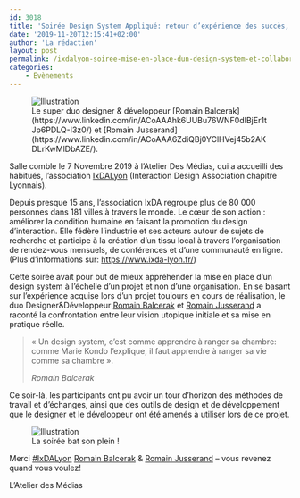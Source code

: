 ```yaml
---
id: 3018
title: 'Soirée Design System Appliqué: retour d’expérience des succès, échecs, méthodes et questions soulevés par un cas pratique, avec l&rsquo;association IxDA.'
date: '2019-11-20T12:15:41+02:00'
author: 'La rédaction'
layout: post
permalink: /ixdalyon-soiree-mise-en-place-dun-design-system-et-collaboration-designdev/
categories:
    - Evènements
---
```


<figure class="wp-block-image"><img src="/uploads/2019/11/1-1024x768.jpg" alt="Illustration"><figcaption>Le super duo designer &amp; développeur [Romain Balcerak](https://www.linkedin.com/in/ACoAAAhk6UUBu76WNF0dIBjEr1tJp6PDLQ-I3z0/)  
 et [Romain Jusserand](https://www.linkedin.com/in/ACoAAA6ZdiQBj0YClHVej45b2AKDLrKwMlDbAZE/).</figcaption></figure>

Salle comble le 7 Novembre 2019 à l’Atelier Des Médias, qui a accueilli des habitués, l’association [IxDALyon](https://www.linkedin.com/company/ixdalyon/) (Interaction Design Association chapitre Lyonnais).

Depuis presque 15 ans, l’association IxDA regroupe plus de 80 000 personnes dans 181 villes à travers le monde. Le cœur de son action : améliorer la condition humaine en faisant la promotion du design d’interaction. Elle fédère l’industrie et ses acteurs autour de sujets de recherche et participe à la création d’un tissu local à travers l’organisation de rendez-vous mensuels, de conférences et d’une communauté en ligne.  
(Plus d’informations sur: <https://www.ixda-lyon.fr/>)

Cette soirée avait pour but de mieux appréhender la mise en place d’un design system à l’échelle d’un projet et non d’une organisation. En se basant sur l’expérience acquise lors d’un projet toujours en cours de réalisation, le duo Designer&amp;Développeur [Romain Balcerak](https://www.linkedin.com/in/ACoAAAhk6UUBu76WNF0dIBjEr1tJp6PDLQ-I3z0/) et [Romain Jusserand](https://www.linkedin.com/in/ACoAAA6ZdiQBj0YClHVej45b2AKDLrKwMlDbAZE/) a raconté la confrontation entre leur vision utopique initiale et sa mise en pratique réelle.

> « Un design system, c’est comme apprendre à ranger sa chambre: comme Marie Kondo l’explique, il faut apprendre à ranger sa vie comme sa chambre ».
> 
> <cite> Romain Balcerak </cite>

Ce soir-là, les participants ont pu avoir un tour d’horizon des méthodes de travail et d’échanges, ainsi que des outils de design et de développement que le designer et le développeur ont été amenés à utiliser lors de ce projet.

<figure class="wp-block-image"><img src="/uploads/2019/11/thumbnail-1024x350.png" alt="Illustration"><figcaption>La soirée bat son plein !</figcaption></figure>

Merci [\#IxDALyon](https://www.linkedin.com/feed/hashtag/?highlightedUpdateUrns=urn%3Ali%3Aactivity%3A6598562116238626816&keywords=%23IxDALyon72&originTrackingId=d3TxtSA9Qj2szbPpoHScbA%3D%3D) [Romain Balcerak](https://www.linkedin.com/in/romainbalcerak/) &amp; [Romain Jusserand](https://www.linkedin.com/in/romainjusserand/) – vous revenez quand vous voulez!

L’Atelier des Médias